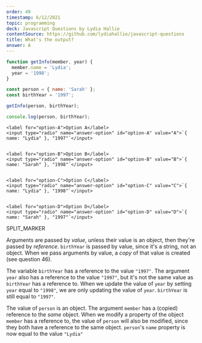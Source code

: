 ```yaml
---
order: 49
timestamp: 6/12/2021
topic: programming
deck: Javascript Questions by Lydia Hallie
contentSource: https://github.com/lydiahallie/javascript-questions
title: What's the output?
answer: A
---
```


  

```javascript
function getInfo(member, year) {
  member.name = 'Lydia';
  year = '1998';
}

const person = { name: 'Sarah' };
const birthYear = '1997';

getInfo(person, birthYear);

console.log(person, birthYear);
```


    <label for="option-A">Option A</label>
    <input type="radio" name="answer-option" id="option-A" value="A">`{ name: "Lydia" }, "1997"`</input>
    

    <label for="option-B">Option B</label>
    <input type="radio" name="answer-option" id="option-B" value="B">`{ name: "Sarah" }, "1998"`</input>
    

    <label for="option-C">Option C</label>
    <input type="radio" name="answer-option" id="option-C" value="C">`{ name: "Lydia" }, "1998"`</input>
    

    <label for="option-D">Option D</label>
    <input type="radio" name="answer-option" id="option-D" value="D">`{ name: "Sarah" }, "1997"`</input>
    




SPLIT_MARKER

Arguments are passed by _value_, unless their value is an object, then they're passed by _reference_. `birthYear` is passed by value, since it's a string, not an object. When we pass arguments by value, a _copy_ of that value is created (see question 46).

The variable `birthYear` has a reference to the value `"1997"`. The argument `year` also has a reference to the value `"1997"`, but it's not the same value as `birthYear` has a reference to. When we update the value of `year` by setting `year` equal to `"1998"`, we are only updating the value of `year`. `birthYear` is still equal to `"1997"`.

The value of `person` is an object. The argument `member` has a (copied) reference to the _same_ object. When we modify a property of the object `member` has a reference to, the value of `person` will also be modified, since they both have a reference to the same object. `person`'s `name` property is now equal to the value `"Lydia"`



